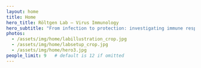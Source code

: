 ```yaml
---
layout: home
title: Home
hero_title: Röltgen Lab — Virus Immunology
hero_subtitle: "From infection to protection: investigating immune responses to viruses and vaccines"
photos:
  - /assets/img/home/labillustration_crop.jpg
  - /assets/img/home/labsetup_crop.jpg
  - /assets/img/home/hero3.jpg
people_limit: 9   # default is 12 if omitted
---
```

